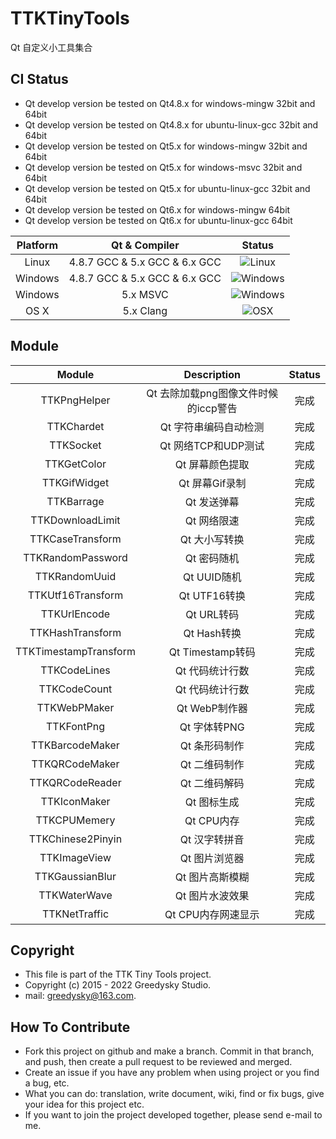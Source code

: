 # TTKTinyTools
Qt 自定义小工具集合 

## CI Status
 * Qt develop version be tested on Qt4.8.x for windows-mingw 32bit and 64bit
 * Qt develop version be tested on Qt4.8.x for ubuntu-linux-gcc 32bit and 64bit
 * Qt develop version be tested on Qt5.x for windows-mingw 32bit and 64bit
 * Qt develop version be tested on Qt5.x for windows-msvc 32bit and 64bit
 * Qt develop version be tested on Qt5.x for ubuntu-linux-gcc 32bit and 64bit
 * Qt develop version be tested on Qt6.x for windows-mingw 64bit
 * Qt develop version be tested on Qt6.x for ubuntu-linux-gcc 64bit
  
| Platform | Qt & Compiler                 | Status                                                                 |
| :---:    | :---:                         | :---:                                                                  |
| Linux    | 4.8.7 GCC & 5.x GCC & 6.x GCC | ![Linux](https://img.shields.io/badge/build-passing-brightgreen.svg)   |
| Windows  | 4.8.7 GCC & 5.x GCC & 6.x GCC | ![Windows](https://img.shields.io/badge/build-passing-brightgreen.svg) |
| Windows  | 5.x MSVC                      | ![Windows](https://img.shields.io/badge/build-passing-brightgreen.svg) |
| OS X     | 5.x Clang                     | ![OSX](https://img.shields.io/badge/build-unknown-lightgrey.svg)       |

Module
----
| Module | Description | Status |
| :---:  | :---:       | :---:  |
| TTKPngHelper    | Qt 去除加载png图像文件时候的iccp警告     |   完成   |
| TTKChardet  | Qt 字符串编码自动检测       |   完成   |
| TTKSocket  | Qt 网络TCP和UDP测试       |   完成   |
| TTKGetColor  | Qt 屏幕颜色提取       |   完成   |
| TTKGifWidget  | Qt 屏幕Gif录制       |   完成   |
| TTKBarrage  | Qt 发送弹幕       |   完成   |
| TTKDownloadLimit  | Qt 网络限速      |   完成   |
| TTKCaseTransform  | Qt 大小写转换       |   完成   |
| TTKRandomPassword  | Qt 密码随机       |   完成   |
| TTKRandomUuid  | Qt UUID随机      |   完成   |
| TTKUtf16Transform  | Qt UTF16转换       |   完成   |
| TTKUrlEncode  | Qt URL转码     | 完成     |
| TTKHashTransform  | Qt Hash转换       |   完成   |
| TTKTimestampTransform  | Qt Timestamp转码     |   完成   |
| TTKCodeLines  | Qt 代码统计行数     |   完成   |
| TTKCodeCount  | Qt 代码统计行数     |   完成   |
| TTKWebPMaker  | Qt WebP制作器       |   完成   |
| TTKFontPng  | Qt 字体转PNG     |   完成   |
| TTKBarcodeMaker  | Qt 条形码制作     |   完成   |
| TTKQRCodeMaker  | Qt 二维码制作     |   完成   |
| TTKQRCodeReader  | Qt 二维码解码     |   完成   |
| TTKIconMaker  | Qt 图标生成     |   完成   |
| TTKCPUMemery  | Qt CPU内存     |   完成   |
| TTKChinese2Pinyin  | Qt 汉字转拼音     |   完成   |
| TTKImageView  | Qt 图片浏览器     |   完成   |
| TTKGaussianBlur  | Qt 图片高斯模糊     |   完成   |
| TTKWaterWave  | Qt 图片水波效果     |   完成   |
| TTKNetTraffic  | Qt CPU内存网速显示     |   完成   |

Copyright
-------
 * This file is part of the TTK Tiny Tools project.
 * Copyright (c) 2015 - 2022 Greedysky Studio.
 * mail: greedysky@163.com.
 
How To Contribute
-------
 * Fork this project on github and make a branch. Commit in that branch, and push, then create a pull request to be reviewed and merged.
 * Create an issue if you have any problem when using project or you find a bug, etc.
 * What you can do: translation, write document, wiki, find or fix bugs, give your idea for this project etc.
 * If you want to join the project developed together, please send e-mail to me.
